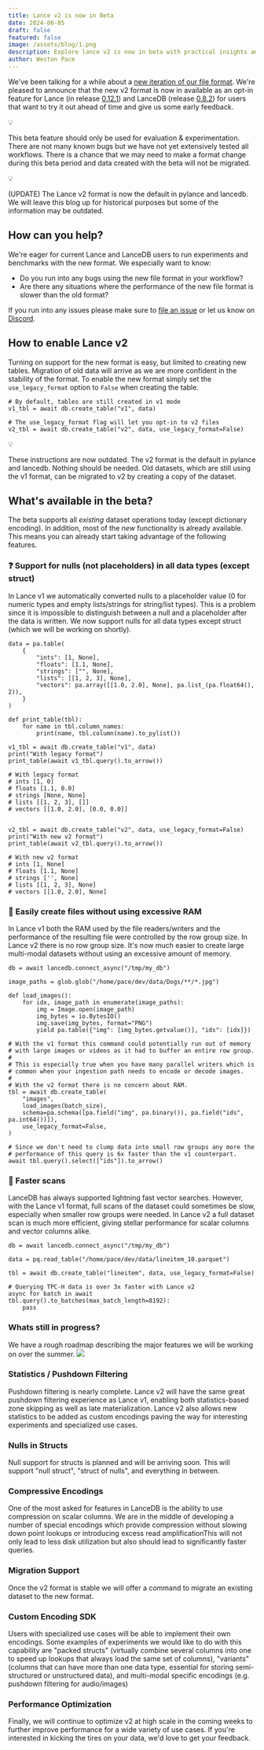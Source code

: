 ```yaml
---
title: Lance v2 is now in Beta
date: 2024-06-05
draft: false
featured: false
image: /assets/blog/1.png
description: Explore lance v2 is now in beta with practical insights and expert guidance from the LanceDB team.
author: Weston Pace
---
```

We've been talking for a while about a [new iteration of our file format](__GHOST_URL__/lance-v2/).  We're pleased to announce that the new v2 format is now in available as an opt-in feature for Lance (in release [0.12.1](https://github.com/lancedb/lance/releases/tag/v0.12.1)) and LanceDB (release [0.8.2](https://github.com/lancedb/lancedb/releases/tag/python-v0.8.2)) for users that want to try it out ahead of time and give us some early feedback.

💡

This beta feature should only be used for evaluation & experimentation. There are not many known bugs but we have not yet extensively tested all workflows. There is a chance that we may need to make a format change during this beta period and data created with the beta will not be migrated.

💡

(UPDATE) The Lance v2 format is now the default in pylance and lancedb. We will leave this blog up for historical purposes but some of the information may be outdated.

## How can you help?

We're eager for current Lance and LanceDB users to run experiments and benchmarks with the new format.  We especially want to know:

- Do you run into any bugs using the new file format in your workflow?
- Are there any situations where the performance of the new file format is slower than the old format?

If you run into any issues please make sure to [file an issue](https://github.com/lancedb/lance/issues/new) or let us know on [Discord](https://discord.gg/G5DcmnZWKB).

## How to enable Lance v2

Turning on support for the new format is easy, but limited to creating new tables.  Migration of old data will arrive as we are more confident in the stability of the format.  To enable the new format simply set the `use_legacy_format` option to `False` when creating the table.

    # By default, tables are still created in v1 mode
    v1_tbl = await db.create_table("v1", data)
    
    # The use_legacy_format flag will let you opt-in to v2 files
    v2_tbl = await db.create_table("v2", data, use_legacy_format=False)

💡

These instructions are now outdated. The v2 format is the default in pylance and lancedb. Nothing should be needed. Old datasets, which are still using the v1 format, can be migrated to v2 by creating a copy of the dataset.

## What's available in the beta?

The beta supports all *existing* dataset operations today (except dictionary encoding).  In addition, most of the *new* functionality is already available.  This means you can already start taking advantage of the following features.

### ❓ Support for nulls (not placeholders) in all data types (except struct)

In Lance v1 we automatically converted nulls to a placeholder value (0 for numeric types and empty lists/strings for string/list types).  This is a problem since it is impossible to distinguish between a null and a placeholder after the data is written.  We now support nulls for all data types except struct (which we will be working on shortly).

    data = pa.table(
        {
            "ints": [1, None],
            "floats": [1.1, None],
            "strings": ["", None],
            "lists": [[1, 2, 3], None],
            "vectors": pa.array([[1.0, 2.0], None], pa.list_(pa.float64(), 2)),
        }
    )
    
    def print_table(tbl):
        for name in tbl.column_names:
            print(name, tbl.column(name).to_pylist())
    
    v1_tbl = await db.create_table("v1", data)
    print("With legacy format")
    print_table(await v1_tbl.query().to_arrow())
    
    # With legacy format
    # ints [1, 0]
    # floats [1.1, 0.0]
    # strings [None, None]
    # lists [[1, 2, 3], []]
    # vectors [[1.0, 2.0], [0.0, 0.0]]
    
    
    v2_tbl = await db.create_table("v2", data, use_legacy_format=False)
    print("With new v2 format")
    print_table(await v2_tbl.query().to_arrow())
    
    # With new v2 format
    # ints [1, None]
    # floats [1.1, None]
    # strings ['', None]
    # lists [[1, 2, 3], None]
    # vectors [[1.0, 2.0], None]

### 💾 Easily create files without using excessive RAM

In Lance v1 both the RAM used by the file readers/writers and the performance of the resulting file were controlled by the row group size.  In Lance v2 there is no row group size.  It's now much easier to create large multi-modal datasets without using an excessive amount of memory.

    db = await lancedb.connect_async("/tmp/my_db")
    
    image_paths = glob.glob("/home/pace/dev/data/Dogs/**/*.jpg")
    
    def load_images():
        for idx, image_path in enumerate(image_paths):
            img = Image.open(image_path)
            img_bytes = io.BytesIO()
            img.save(img_bytes, format="PNG")
            yield pa.table({"img": [img_bytes.getvalue()], "ids": [idx]})
    
    # With the v1 format this command could potentially run out of memory
    # with large images or videos as it had to buffer an entire row group.
    #
    # This is especially true when you have many parallel writers which is
    # common when your ingestion path needs to encode or decode images.
    #
    # With the v2 format there is no concern about RAM.
    tbl = await db.create_table(
        "images",
        load_images(batch_size),
        schema=pa.schema([pa.field("img", pa.binary()), pa.field("ids", pa.int64())]),
        use_legacy_format=False,
    )
    
    # Since we don't need to clump data into small row groups any more the
    # performance of this query is 6x faster than the v1 counterpart.
    await tbl.query().select(["ids"]).to_arrow()

### 🚀 Faster scans

LanceDB has always supported lightning fast vector searches.  However, with the Lance v1 format, full scans of the dataset could sometimes be slow, especially when smaller row groups were needed.  In Lance v2 a full dataset scan is much more efficient, giving stellar performance for scalar columns and vector columns alike.

    db = await lancedb.connect_async("/tmp/my_db")
    
    data = pq.read_table("/home/pace/dev/data/lineitem_10.parquet")
    
    tbl = await db.create_table("lineitem", data, use_legacy_format=False)
    
    # Querying TPC-H data is over 3x faster with Lance v2
    async for batch in await tbl.query().to_batches(max_batch_length=8192):
        pass

### Whats still in progress?

We have a rough roadmap describing the major features we will be working on over the summer.
![](__GHOST_URL__/content/images/2024/06/Lance-v2-Roadmap-2.png)
### Statistics / Pushdown Filtering

Pushdown filtering is nearly complete.  Lance v2 will have the same great pushdown filtering experience as Lance v1, enabling both statistics-based zone skipping as well as late materialization.  Lance v2 also allows new statistics to be added as custom encodings paving the way for interesting experiments and specialized use cases.

### Nulls in Structs

Null support for structs is planned and will be arriving soon.  This will support "null struct", "struct of nulls", and everything in between.

### Compressive Encodings

One of the most asked for features in LanceDB is the ability to use compression on scalar columns.  We are in the middle of developing a number of special encodings which provide compression without slowing down point lookups or introducing excess read amplificationThis will not only lead to less disk utilization but also should lead to significantly faster queries.

### Migration Support

Once the v2 format is stable we will offer a command to migrate an existing dataset to the new format.

### Custom Encoding SDK

Users with specialized use cases will be able to implement their own encodings.  Some examples of experiments we would like to do with this capability are "packed structs" (virtually combine several columns into one to speed up lookups that always load the same set of columns), "variants" (columns that can have more than one data type, essential for storing semi-structured or unstructured data), and multi-modal specific encodings (e.g. pushdown filtering for audio/images)

### Performance Optimization

Finally, we will continue to optimize v2 at high scale in the coming weeks to further improve performance for a wide variety of use cases. If you're interested in kicking the tires on your data, we'd love to get your feedback.
